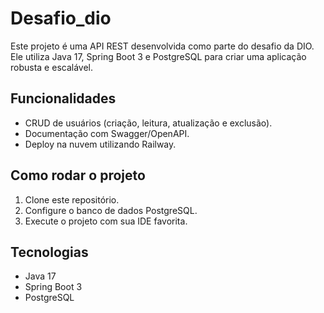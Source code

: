 # Desafio_dio
Este projeto é uma API REST desenvolvida como parte do desafio da DIO. Ele utiliza Java 17, Spring Boot 3 e PostgreSQL para criar uma aplicação robusta e escalável.

## Funcionalidades
- CRUD de usuários (criação, leitura, atualização e exclusão).
- Documentação com Swagger/OpenAPI.
- Deploy na nuvem utilizando Railway.

## Como rodar o projeto
1. Clone este repositório.
2. Configure o banco de dados PostgreSQL.
3. Execute o projeto com sua IDE favorita.

## Tecnologias
- Java 17
- Spring Boot 3
- PostgreSQL


